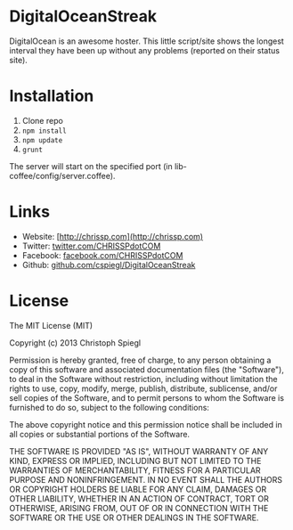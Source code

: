 # DigitalOceanStreak

DigitalOcean is an awesome hoster. This little script/site shows the longest interval they have been up without any problems (reported on their status site).

# Installation

1. Clone repo
2. `npm install`
3. `npm update`
4. `grunt`

The server will start on the specified port (in lib-coffee/config/server.coffee).

# Links

* Website: [http://chrissp.com](http://chrissp.com)
* Twitter: [twitter.com/CHRISSPdotCOM](https://twitter.com/CHRISSPdotCOM)
* Facebook: [facebook.com/CHRISSPdotCOM](https://facebook.com/CHRISSPdotCOM)
* Github: [github.com/cspiegl/DigitalOceanStreak](https://github.com/cspiegl/DigitalOceanStreak)

# License

The MIT License (MIT)

Copyright (c) 2013 Christoph Spiegl

Permission is hereby granted, free of charge, to any person obtaining a copy of this software and associated documentation files (the "Software"), to deal in the Software without restriction, including without limitation the rights to use, copy, modify, merge, publish, distribute, sublicense, and/or sell copies of the Software, and to permit persons to whom the Software is furnished to do so, subject to the following conditions:

The above copyright notice and this permission notice shall be included in all copies or substantial portions of the Software.

THE SOFTWARE IS PROVIDED "AS IS", WITHOUT WARRANTY OF ANY KIND, EXPRESS OR IMPLIED, INCLUDING BUT NOT LIMITED TO THE WARRANTIES OF MERCHANTABILITY, FITNESS FOR A PARTICULAR PURPOSE AND NONINFRINGEMENT. IN NO EVENT SHALL THE AUTHORS OR COPYRIGHT HOLDERS BE LIABLE FOR ANY CLAIM, DAMAGES OR OTHER LIABILITY, WHETHER IN AN ACTION OF CONTRACT, TORT OR OTHERWISE, ARISING FROM, OUT OF OR IN CONNECTION WITH THE SOFTWARE OR THE USE OR OTHER DEALINGS IN THE SOFTWARE.
